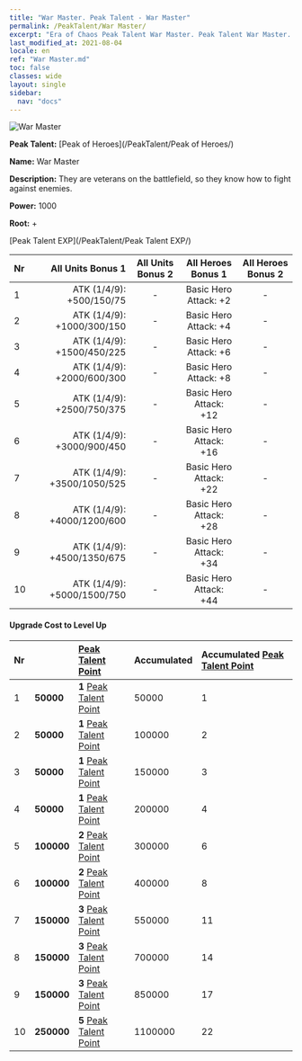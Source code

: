```yaml
---
title: "War Master. Peak Talent - War Master"
permalink: /PeakTalent/War Master/
excerpt: "Era of Chaos Peak Talent War Master. Peak Talent War Master. War Master"
last_modified_at: 2021-08-04
locale: en
ref: "War Master.md"
toc: false
classes: wide
layout: single
sidebar:
  nav: "docs"
---
```


  ![War Master](/images/pt/talent_1001.png)

  **Peak Talent:** [Peak of Heroes](/PeakTalent/Peak of Heroes/)

  **Name:** War Master

  **Description:** They are veterans on the battlefield, so they know how to fight against enemies.

  **Power:** 1000

  **Root:** +

  [Peak Talent EXP](/PeakTalent/Peak Talent EXP/)

  | Nr | All Units Bonus 1 | All Units Bonus 2 | All Heroes Bonus 1 | All Heroes Bonus 2 |
  |:---|--------------:|:-------------:|:-------------:|:-------------:|
  | 1 | ATK (1/4/9): +500/150/75 | - | Basic Hero Attack: +2 | - |
  | 2 | ATK (1/4/9): +1000/300/150 | - | Basic Hero Attack: +4 | - |
  | 3 | ATK (1/4/9): +1500/450/225 | - | Basic Hero Attack: +6 | - |
  | 4 | ATK (1/4/9): +2000/600/300 | - | Basic Hero Attack: +8 | - |
  | 5 | ATK (1/4/9): +2500/750/375 | - | Basic Hero Attack: +12 | - |
  | 6 | ATK (1/4/9): +3000/900/450 | - | Basic Hero Attack: +16 | - |
  | 7 | ATK (1/4/9): +3500/1050/525 | - | Basic Hero Attack: +22 | - |
  | 8 | ATK (1/4/9): +4000/1200/600 | - | Basic Hero Attack: +28 | - |
  | 9 | ATK (1/4/9): +4500/1350/675 | - | Basic Hero Attack: +34 | - |
  | 10 | ATK (1/4/9): +5000/1500/750 | - | Basic Hero Attack: +44 | - |


#### Upgrade Cost to Level Up

  | Nr | <i class="fas fa-coins"/> | [Peak Talent Point](/Items/con_934/) | Accumulated <i class="fas fa-coins"/> | Accumulated [Peak Talent Point](/Items/con_934/) |
  |:---|:--------------|:-------------|:-------------|:-------------|
  | 1 | **50000** | **1** [Peak Talent Point](/Items/con_934/) | 50000 | 1 |
  | 2 | **50000** | **1** [Peak Talent Point](/Items/con_934/) | 100000 | 2 |
  | 3 | **50000** | **1** [Peak Talent Point](/Items/con_934/) | 150000 | 3 |
  | 4 | **50000** | **1** [Peak Talent Point](/Items/con_934/) | 200000 | 4 |
  | 5 | **100000** | **2** [Peak Talent Point](/Items/con_934/) | 300000 | 6 |
  | 6 | **100000** | **2** [Peak Talent Point](/Items/con_934/) | 400000 | 8 |
  | 7 | **150000** | **3** [Peak Talent Point](/Items/con_934/) | 550000 | 11 |
  | 8 | **150000** | **3** [Peak Talent Point](/Items/con_934/) | 700000 | 14 |
  | 9 | **150000** | **3** [Peak Talent Point](/Items/con_934/) | 850000 | 17 |
  | 10 | **250000** | **5** [Peak Talent Point](/Items/con_934/) | 1100000 | 22 |

